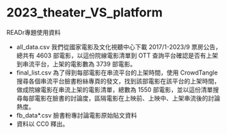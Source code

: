 # 2023_theater_VS_platform
READr專題使用資料
* all_data.csv 我們從國家電影及文化視聽中心下載 2017/1-2023/9 票房公告，總共有 4603 部電影，以這份院線電影清單到 OTT 查詢平台確認是否有上架到串流平台，上架的電影數為 3739 部電影。
* final_list.csv 為了得到每部電影在串流平台的上架時間，使用 CrowdTangle 搜尋各個串流平台臉書粉絲專頁的發文，找到該部電影在該平台的上架時間，做成院線電影在串流上架的電影清單，總數為 1550 部電影，並以這份清單搜尋每部電影在臉書的討論度，區隔電影在上映前、上映中、上架串流後的討論熱度。
* fb_data*.csv 臉書粉專討論電影原始貼文資料
* 資料以 CC0 釋出。
